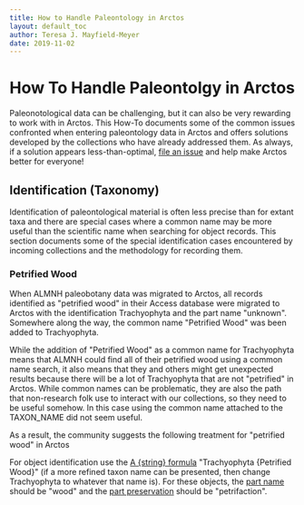 ```yaml
---
title: How to Handle Paleontology in Arctos 
layout: default_toc
author: Teresa J. Mayfield-Meyer
date: 2019-11-02
---
```

# How To Handle Paleontolgy in Arctos

Paleonotological data can be challenging, but it can also be very rewarding to work with in Arctos. This How-To documents some of the common issues confronted when entering paleontology data in Arctos and offers solutions developed by the collections who have already addressed them. As always, if a solution appears less-than-optimal, [file an issue](https://github.com/ArctosDB/arctos/issues/new/choose) and help make Arctos better for everyone!

## Identification (Taxonomy)

Identification of paleontological material is often less precise than for extant taxa and there are special cases where a common name may be more useful than the scientific name when searching for object records. This section documents some of the special identification cases encountered by incoming collections and the methodology for recording them.

### Petrified Wood

When ALMNH paleobotany data was migrated to Arctos, all records identified as "petrified wood" in their Access database were migrated to Arctos with the identification Trachyophyta and the part name "unknown". Somewhere along the way, the common name "Petrified Wood" was been added to Trachyophyta.

While the addition of "Petrified Wood" as a common name for Trachyophyta means that ALMNH could find all of their petrified wood using a common name search, it also means that they and others might get unexpected results because there will be a lot of Trachyophyta that are not "petrified" in Arctos. While common names can be problematic, they are also the path that non-research folk use to interact with our collections, so they need to be useful somehow. In this case using the common name attached to the TAXON_NAME did not seem useful.

As a result, the community suggests the following treatment for "petrified wood" in Arctos

For object identification use the [A {string} formula](http://arctos.database.museum/info/ctDocumentation.cfm?table=CTTAXA_FORMULA) "Trachyophyta {Petrified Wood}" (if a more refined taxon name can be presented, then change Trachyophyta to whatever that name is). For these objects, the [part name](http://arctos.database.museum/info/ctDocumentation.cfm?table=CTSPECIMEN_PART_NAME) should be "wood" and the [part preservation](http://arctos.database.museum/info/ctDocumentation.cfm?table=CTPART_PRESERVATION) should be "petrifaction".


